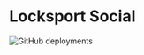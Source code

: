 # Locksport Social
![GitHub deployments](https://img.shields.io/github/deployments/rummik/locksport.social/production?label=deployment)
